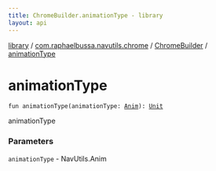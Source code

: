 ```yaml
---
title: ChromeBuilder.animationType - library
layout: api
---
```


<div class='api-docs-breadcrumbs'><a href="../../index.html">library</a> / <a href="../index.html">com.raphaelbussa.navutils.chrome</a> / <a href="index.html">ChromeBuilder</a> / <a href="./animation-type.html">animationType</a></div>

# animationType

<div class="signature"><code><span class="keyword">fun </span><span class="identifier">animationType</span><span class="symbol">(</span><span class="parameterName" id="com.raphaelbussa.navutils.chrome.ChromeBuilder$animationType(com.raphaelbussa.navutils.NavUtils.Anim)/animationType">animationType</span><span class="symbol">:</span>&nbsp;<a href="../../com.raphaelbussa.navutils/-nav-utils/-anim/index.html"><span class="identifier">Anim</span></a><span class="symbol">)</span><span class="symbol">: </span><a href="https://kotlinlang.org/api/latest/jvm/stdlib/kotlin/-unit/index.html"><span class="identifier">Unit</span></a></code></div>

animationType

### Parameters

<code>animationType</code> - NavUtils.Anim